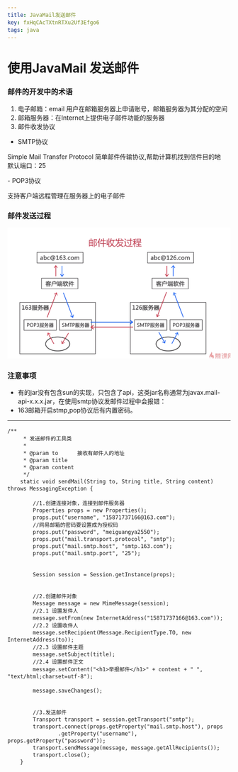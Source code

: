 ```yaml
---
title: JavaMail发送邮件
key: fxHqCAcTXtnRTXu2Uf3Efgo6
tags: java
---
```


# 使用JavaMail 发送邮件

### 邮件的开发中的术语
1. 电子邮箱：email  用户在邮箱服务器上申请账号，邮箱服务器为其分配的空间
2. 邮箱服务器：在Internet上提供电子邮件功能的服务器
3. 邮件收发协议
- SMTP协议
<p>Simple Mail Transfer Protocol 简单邮件传输协议,帮助计算机找到信件目的地<br >
	默认端口：25
</p>
- POP3协议
<p>
支持客户端远程管理在服务器上的电子邮件
</p>

### 邮件发送过程
![](https://github.com/Meiguangya/Meiguangya.github-io/blob/master/imgs/%E9%82%AE%E4%BB%B6%E5%8F%91%E9%80%81.png)

### 注意事项
- 有的jar没有包含sun的实现，只包含了api，这类jar名称通常为javax.mail-api-x.x.x.jar，在使用smtp协议发邮件过程中会报错：
- 163邮箱开启stmp,pop协议后有内置密码。
<hr/>

```
/**
     * 发送邮件的工具类
     *
     * @param to      接收有邮件人的地址
     * @param title
     * @param content
     */
    static void sendMail(String to, String title, String content) throws MessagingException {

        //1.创建连接对象，连接到邮件服务器
        Properties props = new Properties();
        props.put("username", "15871737166@163.com");
        //网易邮箱的密码要设置成为授权码
        props.put("password", "meiguangya2550");
        props.put("mail.transport.protocol", "smtp");
        props.put("mail.smtp.host", "smtp.163.com");
        props.put("mail.smtp.port", "25");


        Session session = Session.getInstance(props);


        //2.创建邮件对象
        Message message = new MimeMessage(session);
        //2.1 设置发件人
        message.setFrom(new InternetAddress("15871737166@163.com"));
        //2.2 设置收件人
        message.setRecipient(Message.RecipientType.TO, new InternetAddress(to));
        //2.3 设置邮件主题
        message.setSubject(title);
        //2.4 设置邮件正文
        message.setContent("<h1>举报邮件</h1>" + content + " ", "text/html;charset=utf-8");

        message.saveChanges();


        //3.发送邮件
        Transport transport = session.getTransport("smtp");
        transport.connect(props.getProperty("mail.smtp.host"), props
                .getProperty("username"), props.getProperty("password"));
        transport.sendMessage(message, message.getAllRecipients());
        transport.close();
    }

```
